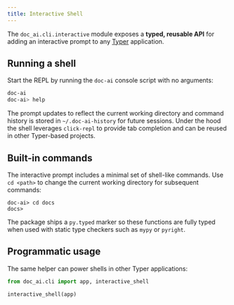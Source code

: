 ```yaml
---
title: Interactive Shell
---
```


The `doc_ai.cli.interactive` module exposes a **typed, reusable API** for adding
an interactive prompt to any [Typer](https://typer.tiangolo.com/) application.

## Running a shell

Start the REPL by running the `doc-ai` console script with no arguments:

```bash
doc-ai
doc-ai> help
```

The prompt updates to reflect the current working directory and command
history is stored in ``~/.doc-ai-history`` for future sessions. Under the hood
the shell leverages ``click-repl`` to provide tab completion and can be reused
in other Typer-based projects.

## Built-in commands

The interactive prompt includes a minimal set of shell-like commands.
Use ``cd <path>`` to change the current working directory for subsequent
commands:

```
doc-ai> cd docs
docs>
```

The package ships a ``py.typed`` marker so these functions are fully typed when
used with static type checkers such as ``mypy`` or ``pyright``.

## Programmatic usage

The same helper can power shells in other Typer applications:

```python
from doc_ai.cli import app, interactive_shell

interactive_shell(app)
```
